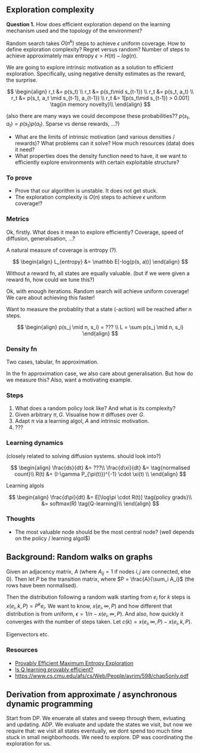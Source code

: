 ## Exploration complexity

__Question 1.__ How does efficient exploration depend on the learning mechanism used and the topology of the environment?

Random search takes $O(n^k)$ steps to achieve $\epsilon$ uniform coverage.
How to define exploration complexity? Regret versus random? Number of steps to achieve approximately max entropy $\epsilon > H(\pi) - log(n)$.


We are going to explore intrinsic motivation as a solution to efficient exploration. Specifically, using negative density estimates as the reward, the surprise.

$$
\begin{align}
r_t &= p(s_t) \\
r_t &= p(s_t\mid s_{t-1}) \\
r_t &= p(s_t, a_t) \\
r_t &= p(s_t, a_t \mid s_{t-1}, a_{t-1}) \\
r_t &= 1[p(s_t\mid s_{t-1}) > 0.001] \tag{in memory novelty}\\
\end{align}
$$

(also there are many ways we could decompose these probabilities?? $p(s_t, a_t) = p(s_t)p( a_t)$. Sparse vs dense rewards, ...?)



- What are the limits of intrinsic motivation (and various densities / rewards)? What problems can it solve? How much resources (data) does it need?
- What properties does the density function need to have, it we want to efficiently explore environments with certain exploitable structure?

### To prove

- Prove that our algorithm is unstable. It does not get stuck.
- The exploration complexity is $O(n)$ steps to achieve $\epsilon$ uniform coverage!?

### Metrics

Ok, firstly. What does it mean to explore efficiently? Coverage, speed of diffusion, generalisation, ...?

A natural measure of coverage is entropy (?).

$$
\begin{align}
L_{entropy} &= \mathbb E[-log(p(s, a))]
\end{align}
$$

Without a reward fn, all states are equally valuable. (but if we were given a reward fn, how could we tune this?)

Ok, with enough iterations. Random search will achieve uniform coverage! We care about achieving this faster!


Want to measure the probablity that a state (-action) will be reached after n steps.

$$
\begin{align}
p(s_j \mid n, s_i) = ??? \\
L = \sum p(s_j \mid n, s_i)
\end{align}
$$

### Density fn

Two cases, tabular, fn approximation.

In the fn approximation case, we also care about generalisation. But how do we measure this?
Also, want a motivating example.


### Steps

1. What does a random policy look like? And what is its complexity?
1. Given arbitrary $\pi, G$. Visualise how $\pi$ diffuses over $G$.
1. Adapt $\pi$ via a learning algol, $A$ and intrinsic motivation.
1. ???

### Learning dynamics

(closely related to solving diffusion systems. should look into?)

$$
\begin{align}
\frac{ds}{dt} &= ???\\
\frac{d\xi}{dt} &= \tag{normalised count}\\
R(t) &= (I-\gamma P_{\pi(t)})^{-1} \cdot \xi(t) \\
\end{align}
$$

Learning algols

$$
\begin{align}
\frac{d\pi}{dt} &= E[\log\pi \cdot R(t)] \tag{policy grads}\\
&= softmax(R) \tag{Q-learning}\\
\end{align}
$$

### Thoughts

- The most valuable node should be the most central node? (well depends on the policy / learning algol$)

## Background: Random walks on graphs

Given an adjacency matrix, $A$ (where $A_{ij} = 1$ if nodes $i, j$ are connected, else $0$). Then let $P$ be  the transition matrix, where $P = \frac{A}{\sum_i A_i}$ (the rows have been normalised).

Then the distribution following a random walk starting from $e_i$ for $k$ steps is $x(e_i, k, P) = P^ke_i$. We want to know, $x(e_i, \infty, P)$ and how different that distribution is from uniform, $\epsilon = 1/n - x(e_i, \infty, P)$. And also, how quickly it converges with the number of steps taken. Let $c(k) = x(e_i, \infty, P) - x(e_i, k, P)$.

Eigenvectors etc.


### Resources

- [Provably Efficient Maximum Entropy Exploration](https://arxiv.org/abs/1812.02690)
- [Is Q learning provably efficient?](https://arxiv.org/abs/1807.03765)
- https://www.cs.cmu.edu/afs/cs/Web/People/avrim/598/chap5only.pdf



## Derivation from approximate / asynchronous dynamic programming

Start from DP. We enuerate all states and sweep through them, evluating and updating.
ADP. We evaluate and update the states we visit, but now we require that: we visit all states eventually, we dont spend too much time stuck in small neighborhoods.
We need to explore.
DP was coordinating the exploration for us.
